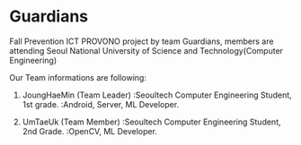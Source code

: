 # Guardians
Fall Prevention ICT PROVONO project by team Guardians, members are attending Seoul National University of Science and Technology(Computer Engineering)

Our Team informations are following:

1. JoungHaeMin (Team Leader)
	:Seoultech Computer Engineering Student, 1st grade.
	:Android, Server, ML Developer.

2. UmTaeUk (Team Member)
	:Seoultech Computer Engineering Student, 2nd Grade.
	:OpenCV, ML Developer.
